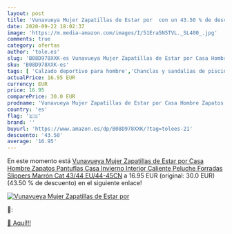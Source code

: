 ```yaml
---
layout: post
title: 'Vunavueya Mujer Zapatillas de Estar por  con un 43.50 % de descuento'
date: 2020-09-22 18:02:37
image: 'https://m.media-amazon.com/images/I/51Era5N5TVL._SL400_.jpg'
comments: true
category: ofertas
author: 'tole.es'
slug: 'B08D978XXK-es Vunavueya Mujer Zapatillas de Estar por Casa Hombre...'
sku: 'B08D978XXK-es'
tags: [ 'Calzado deportivo para hombre','Chanclas y sandalias de piscina para hombre','Sandalias de vestir para hombre','Zapatillas y calzado deportivo para hombre','Zapatos','Zapatos para hombre','Zapatos y complementos','zapatos', ]
actualPrice: 16.95 EUR
currency: EUR
price: 16.95
comparePrice: 30.0 EUR
prodname: 'Vunavueya Mujer Zapatillas de Estar por Casa Hombre Zapatos Pantuflas Casa Invierno Interior Caliente Peluche Forradas Slippers Marrón Cat  43/44 EU/44-45CN'
country: 'es'
flag: '🇪🇸'
brand: ''
buyurl: 'https://www.amazon.es/dp/B08D978XXK/?tag=tolees-21'
descuento: '43.50'
average: '16.95'
---
```


En este momento está [Vunavueya Mujer Zapatillas de Estar por Casa Hombre Zapatos Pantuflas Casa Invierno Interior Caliente Peluche Forradas Slippers Marrón Cat  43/44 EU/44-45CN](https://www.amazon.es/dp/B08D978XXK/?tag=tolees-21) a 16.95 EUR (original: 30.0 EUR) (43.50 %  de descuento) en el siguiente enlace!

[![Vunavueya Mujer Zapatillas de Estar por ](https://m.media-amazon.com/images/I/51Era5N5TVL._SL400_.jpg)](https://www.amazon.es/dp/B08D978XXK/?tag=tolees-21)

🔎:


[🛒 Aquí!!!](https://www.amazon.es/dp/B08D978XXK/?tag=tolees-21)
